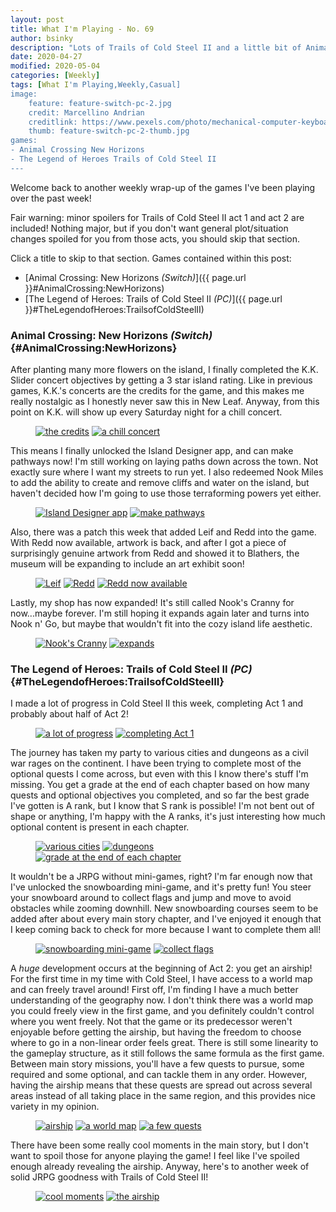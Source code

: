 ```yaml
---
layout: post
title: What I'm Playing - No. 69
author: bsinky
description: "Lots of Trails of Cold Steel II and a little bit of Animal Crossing: New Horizons!"
date: 2020-04-27
modified: 2020-05-04
categories: [Weekly]
tags: [What I'm Playing,Weekly,Casual]
image:
    feature: feature-switch-pc-2.jpg
    credit: Marcellino Andrian
    creditlink: https://www.pexels.com/photo/mechanical-computer-keyboard-671629/
    thumb: feature-switch-pc-2-thumb.jpg
games:
- Animal Crossing New Horizons
- The Legend of Heroes Trails of Cold Steel II
---
```


Welcome back to another weekly wrap-up of the games I've been playing over the
past week!

Fair warning: minor spoilers for Trails of Cold Steel II act 1 and act 2 are
included! Nothing major, but if you don't want general plot/situation changes
spoiled for you from those acts, you should skip that section.

Click a title to skip to that section. Games contained within this post:

 - [Animal Crossing: New Horizons *(Switch)*]({{ page.url }}#AnimalCrossing:NewHorizons)
 - [The Legend of Heroes: Trails of Cold Steel II *(PC)*]({{ page.url }}#TheLegendofHeroes:TrailsofColdSteelII)

<!--more-->

### Animal Crossing: New Horizons *(Switch)*    {#AnimalCrossing:NewHorizons}

After planting many more flowers on the island, I finally completed the K.K.
Slider concert objectives by getting a 3 star island rating. Like in previous
games, K.K.'s concerts are the credits for the game, and this makes me really
nostalgic as I honestly never saw this in New Leaf. Anyway, from this point on
K.K. will show up every Saturday night for a chill concert.

<figure class="half">
    <a href="https://i.imgur.com/Cwbyzb6.jpg"><img src="https://i.imgur.com/Cwbyzb6m.jpg" alt="the credits"/></a>
    <a href="https://i.imgur.com/ZPzB9uw.jpg"><img src="https://i.imgur.com/ZPzB9uwm.jpg" alt="a chill concert"/></a>
</figure>

This means I finally unlocked the Island Designer app, and can make pathways
now! I'm still working on laying paths down across the town. Not exactly sure
where I want my streets to run yet. I also redeemed Nook Miles to add the
ability to create and remove cliffs and water on the island, but haven't decided
how I'm going to use those terraforming powers yet either.

<figure class="half">
    <a href="https://i.imgur.com/q9gNU4E.jpg"><img src="https://i.imgur.com/q9gNU4Em.jpg" alt="Island Designer app"/></a>
    <a href="https://i.imgur.com/FBlE7pF.jpg"><img src="https://i.imgur.com/FBlE7pFm.jpg" alt="make pathways"/></a>
</figure>

Also, there was a patch this week that added Leif and Redd into the game. With
Redd now available, artwork is back, and after I got a piece of surprisingly
genuine artwork from Redd and showed it to Blathers, the museum will be
expanding to include an art exhibit soon!

<figure class="third">
    <a href="https://i.imgur.com/E3T35lS.jpg"><img src="https://i.imgur.com/E3T35lSm.jpg" alt="Leif"/></a>
    <a href="https://i.imgur.com/XwUXCDA.jpg"><img src="https://i.imgur.com/XwUXCDAm.jpg" alt="Redd"/></a>
    <a href="https://i.imgur.com/rasVdKT.jpg"><img src="https://i.imgur.com/rasVdKTm.jpg" alt="Redd now available"/></a>
</figure>

Lastly, my shop has now expanded! It's still called Nook's Cranny for
now...maybe forever. I'm still hoping it expands again later and turns into Nook
n' Go, but maybe that wouldn't fit into the cozy island life aesthetic.

<figure class="half">
    <a href="https://i.imgur.com/8ft5C67.jpg"><img src="https://i.imgur.com/8ft5C67m.jpg" alt="Nook's Cranny"/></a>
    <a href="https://i.imgur.com/RG95bHN.jpg"><img src="https://i.imgur.com/RG95bHNm.jpg" alt="expands"/></a>
</figure>

### The Legend of Heroes: Trails of Cold Steel II *(PC)*    {#TheLegendofHeroes:TrailsofColdSteelII}

I made a lot of progress in Cold Steel II this week, completing Act 1 and
probably about half of Act 2!

<figure class="half">
    <a href="https://i.imgur.com/y5eoOf3.jpg"><img src="https://i.imgur.com/y5eoOf3m.jpg" alt="a lot of progress"/></a>
    <a href="https://i.imgur.com/OIzIZLQ.jpg"><img src="https://i.imgur.com/OIzIZLQm.jpg" alt="completing Act 1"/></a>
</figure>

The journey has taken my party to various cities and dungeons as a civil war
rages on the continent. I have been trying to complete most of the optional
quests I come across, but even with this I know there's stuff I'm missing. You
get a grade at the end of each chapter based on how many quests and optional
objectives you completed, and so far the best grade I've gotten is A rank, but I
know that S rank is possible! I'm not bent out of shape or anything, I'm happy
with the A ranks, it's just interesting how much optional content is present in
each chapter.

<figure class="third">
    <a href="https://i.imgur.com/UuUHPnB.jpg"><img src="https://i.imgur.com/UuUHPnBm.jpg" alt="various cities"/></a>
    <a href="https://i.imgur.com/8HDoaqS.jpg"><img src="https://i.imgur.com/8HDoaqSm.jpg" alt="dungeons"/></a>
    <a href="https://i.imgur.com/JPdigve.jpg"><img src="https://i.imgur.com/JPdigvem.jpg" alt="grade at the end of each chapter"/></a>
</figure>

It wouldn't be a JRPG without mini-games, right? I'm far enough now that I've
unlocked the snowboarding mini-game, and it's pretty fun! You steer your
snowboard around to collect flags and jump and move to avoid obstacles while
zooming downhill. New snowboarding courses seem to be added after about every
main story chapter, and I've enjoyed it enough that I keep coming back to check
for more because I want to complete them all!

<figure class="half">
    <a href="https://i.imgur.com/hySsHBU.jpg"><img src="https://i.imgur.com/hySsHBUm.jpg" alt="snowboarding mini-game"/></a>
    <a href="https://i.imgur.com/LeaI2av.jpg"><img src="https://i.imgur.com/LeaI2avm.jpg" alt="collect flags"/></a>
</figure>

A *huge* development occurs at the beginning of Act 2: you get an airship! For
the first time in my time with Cold Steel, I have access to a world map and can
freely travel around! First off, I'm finding I have a much better understanding
of the geography now. I don't think there was a world map you could freely view
in the first game, and you definitely couldn't control where you went freely.
Not that the game or its predecessor weren't enjoyable before getting the
airship, but having the freedom to choose where to go in a non-linear order
feels great. There is still some linearity to the gameplay structure, as it
still follows the same formula as the first game. Between main story missions,
you'll have a few quests to pursue, some required and some optional, and can
tackle them in any order. However, having the airship means that these quests
are spread out across several areas instead of all taking place in the same
region, and this provides nice variety in my opinion.

<figure class="third">
    <a href="https://i.imgur.com/6dVlfT3.jpg"><img src="https://i.imgur.com/6dVlfT3m.jpg" alt="airship"/></a>
    <a href="https://i.imgur.com/z2x45ri.jpg"><img src="https://i.imgur.com/z2x45rim.jpg" alt="a world map"/></a>
    <a href="https://i.imgur.com/fFOxMNg.jpg"><img src="https://i.imgur.com/fFOxMNgm.jpg" alt="a few quests"/></a>
</figure>

There have been some really cool moments in the main story, but I don't want to
spoil those for anyone playing the game! I feel like I've spoiled enough already
revealing the airship. Anyway, here's to another week of solid JRPG goodness
with Trails of Cold Steel II!

<figure class="half">
    <a href="https://i.imgur.com/B5u7ji0.jpg"><img src="https://i.imgur.com/B5u7ji0m.jpg" alt="cool moments"/></a>
    <a href="https://i.imgur.com/wuB2TOh.jpg"><img src="https://i.imgur.com/wuB2TOhm.jpg" alt="the airship"/></a>
</figure>

